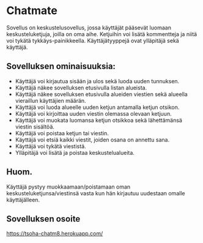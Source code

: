 # Chatmate

Sovellus on keskustelusovellus, jossa käyttäjät pääsevät luomaan keskusteluketjuja, joilla on oma aihe. Ketjuihin voi lisätä kommentteja ja niitä voi tykätä tykkäys-painikkeella. Käyttäjätyyppejä ovat ylläpitäjä sekä käyttäjä.



## Sovelluksen ominaisuuksia:

* Käyttäjä voi kirjautua sisään ja ulos sekä luoda uuden tunnuksen.
* Käyttäjä näkee sovelluksen etusivulla listan alueista.
* Käyttäjä näkee sovelluksen etusivulla alueiden viestien sekä alueella vieraillun käyttäjien määrän.
* Käyttäjä voi luoda alueelle uuden ketjun antamalla ketjun otsikon.
* Käyttäjä voi kirjoittaa uuden viestin olemassa olevaan ketjuun.
* Käyttäjä voi muokata luomansa ketjun otsikkoa sekä lähettämänsä viestin sisältöä.
* Käyttäjä voi poistaa ketjun tai viestin.
* Käyttäjä voi etsiä kaikki viestit, joiden osana on annettu sana.
* Käyttäjä voi tykätä viestistä.
* Ylläpitäjä voi lisätä ja poistaa keskustelualueita.

## Huom.

Käyttäjä pystyy muokkaamaan/poistamaan oman keskusteluketjunsa/viestinsä vasta kun hän kirjautuu uudestaan omalle käyttäjälleen.

## Sovelluksen osoite

https://tsoha-chatm8.herokuapp.com/
